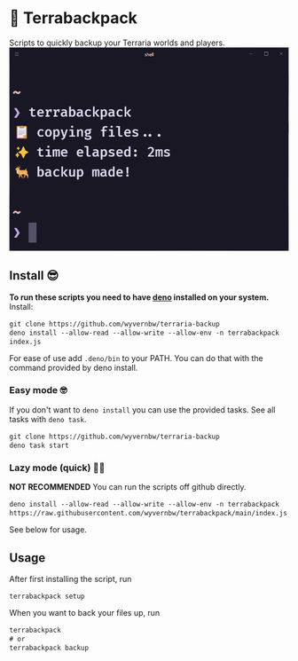 # 🦌 Terrabackpack

Scripts to quickly backup your Terraria worlds and players.
![img](screenshot.png)

## Install 😎

**To run these scripts you need to have [deno](https://deno.land/) installed on your system.**  
Install:

```
git clone https://github.com/wyvernbw/terraria-backup
deno install --allow-read --allow-write --allow-env -n terrabackpack index.js
```

For ease of use add `.deno/bin` to your PATH. You can do that with the command provided by deno install.

### Easy mode 🤓

If you don't want to `deno install` you can use the provided tasks.
See all tasks with `deno task`.

```
git clone https://github.com/wyvernbw/terraria-backup
deno task start
```

### Lazy mode (quick) 🚗💨

**NOT RECOMMENDED**
You can run the scripts off github directly.

```
deno install --allow-read --allow-write --allow-env -n terrabackpack https://raw.githubusercontent.com/wyvernbw/terrabackpack/main/index.js
```

See below for usage.

## Usage

After first installing the script, run

```
terrabackpack setup
```

When you want to back your files up, run

```
terrabackpack
# or
terrabackpack backup
```
